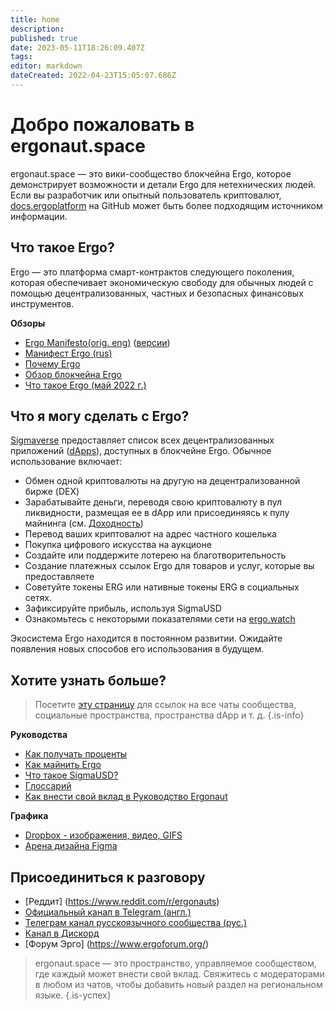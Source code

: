 ```yaml
---
title: home
description: 
published: true
date: 2023-05-11T18:26:09.407Z
tags: 
editor: markdown
dateCreated: 2022-04-23T15:05:07.686Z
---
```


# Добро пожаловать в ergonaut.space
ergonaut.space — это вики-сообщество блокчейна Ergo, которое демонстрирует возможности и детали Ergo для нетехнических людей. Если вы разработчик или опытный пользователь криптовалют, [docs.ergoplatform](http://docs.ergoplatform.org/) на GitHub может быть более подходящим источником информации.

## Что такое Ergo?

Ergo — это платформа смарт-контрактов следующего поколения, которая обеспечивает экономическую свободу для обычных людей с помощью децентрализованных, частных и безопасных финансовых инструментов.

**Обзоры**

- [Ergo Manifesto(orig. eng)](https://ergoplatform.org/en/blog/2021-04-26-the-ergo-manifesto/) ([версии](Ergo/manifesto))
- [Манифест Ergo (rus)](https://ergonaut.space/ru/Ergo/manifesto)
- [Почему Ergo](https://cafebedouin.org/2021/12/09/why-ergo/)
- [Обзор блокчейна Ergo](Ergo/Обзор)
- [Что такое Ergo (май 2022 г.)](https://www.youtube.com/watch?v=LyyD-clUvyI&t=941s)


## Что я могу сделать с Ergo?
[Sigmaverse](https://sigmaverse.io/) предоставляет список всех децентрализованных приложений ([dApps](https://ergonaut.space/en/Glossary/dApps)), доступных в блокчейне Ergo. Обычное использование включает:

- Обмен одной криптовалюты на другую на децентрализованной бирже (DEX)
- Зарабатывайте деньги, переводя свою криптовалюту в пул ликвидности, размещая ее в dApp или присоединяясь к пулу майнинга (см. [Доходность](/en/Guides/yield))
- Перевод ваших криптовалют на адрес частного кошелька
- Покупка цифрового искусства на аукционе
- Создайте или поддержите лотерею на благотворительность
- Создание платежных ссылок Ergo для товаров и услуг, которые вы предоставляете
- Советуйте токены ERG или нативные токены ERG в социальных сетях.
- Зафиксируйте прибыль, используя SigmaUSD
- Ознакомьтесь с некоторыми показателями сети на [ergo.watch](https://ergo.watch/metrics)

Экосистема Ergo находится в постоянном развитии. Ожидайте появления новых способов его использования в будущем.



## Хотите узнать больше?

> Посетите [эту страницу](https://linktr.ee/ergoplatform) для ссылок на все чаты сообщества, социальные пространства, пространства dApp и т. д.
{.is-info}



**Руководства**
- [Как получать проценты](https://ergonaut.space/en/Guides/yield)
- [Как майнить Ergo](https://ergonaut.space/en/Guides/Mining)
- [Что такое SigmaUSD?](https://ergonaut.space/en/dApps/SigmaUSD/Overview)
- [Глоссарий](https://ergonaut.space/en/Glossary)
- [Как внести свой вклад в Руководство Ergonaut](https://ergonaut.space/en/Guides/Ergonaut-Handbook/Editor's-Guide)

**Графика**
- [Dropbox - изображения, видео, GIFS](https://www.dropbox.com/sh/jionpgnj89eod2f/AAC5S1vnOwO3gm2vRYOmDBQ-a?dl=0)
- [Арена дизайна Figma](https://www.figma.com/file/pd92vgB3xNFThaacIKodYs/ERGO?node-id=538%3A987)

## Присоединиться к разговору

- [Реддит] (https://www.reddit.com/r/ergonauts)
- [Официальный канал в Telegram (англ.)](https://t.me/ergoplatform)
- [Телеграм канал русскоязычного сообщества (рус.)](https://t.me/ergoplatformru)
- [Канал в Дискорд](https://discordapp.com/invite/gYrVrjS)
- [Форум Эрго] (https://www.ergoforum.org/)

> ergonaut.space — это пространство, управляемое сообществом, где каждый может внести свой вклад. Свяжитесь с модераторами в любом из чатов, чтобы добавить новый раздел на региональном языке.
{.is-успех}